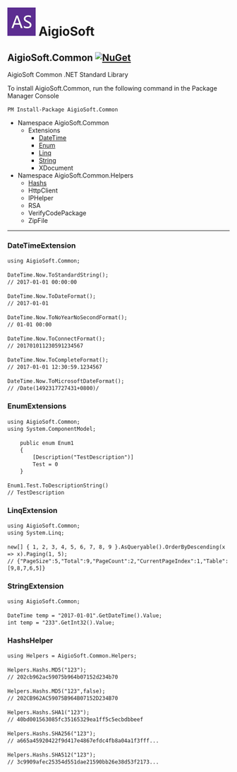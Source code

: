 # ![Logo](logo.png) AigioSoft

## AigioSoft.Common [![NuGet](https://img.shields.io/nuget/v/AigioSoft.Common.svg?label=nuget&style=flat-square)](https://www.nuget.org/packages/AigioSoft.Common/)
AigioSoft Common .NET Standard Library

To install AigioSoft.Common, run the following command in the Package Manager Console
```
PM Install-Package AigioSoft.Common
```

* Namespace AigioSoft.Common
  * Extensions
    * [DateTime](#datetimeextension)
    * [Enum](#enumextensions)
    * [Linq](#linqextension)
    * [String](#stringextension)
    * XDocument
* Namespace AigioSoft.Common.Helpers
  * [Hashs](#hashshelper)
  * HttpClient
  * IPHelper
  * RSA
  * VerifyCodePackage
  * ZipFile

<!--## AigioSoft.Common.Mvc `netstandard1.6`
AigioSoft Common AspNetCore.Mvc .NET Standard Library
#### Namespace
- AigioSoft.Common
- AigioSoft.Common.Helpers-->

___

### <span id="datetimeextension">DateTimeExtension</span>
```
using AigioSoft.Common;

DateTime.Now.ToStandardString();
// 2017-01-01 00:00:00

DateTime.Now.ToDateFormat();
// 2017-01-01

DateTime.Now.ToNoYearNoSecondFormat();
// 01-01 00:00

DateTime.Now.ToConnectFormat();
// 201701011230591234567

DateTime.Now.ToCompleteFormat();
// 2017-01-01 12:30:59.1234567

DateTime.Now.ToMicrosoftDateFormat();
// /Date(1492317727431+0800)/
```

### <span id="enumextensions">EnumExtensions</span>
```
using AigioSoft.Common;
using System.ComponentModel;

    public enum Enum1
    {
        [Description("TestDescription")]
        Test = 0
    }

Enum1.Test.ToDescriptionString()
// TestDescription
```

### <span id="linqextension">LinqExtension</span>
```
using AigioSoft.Common;
using System.Linq;

new[] { 1, 2, 3, 4, 5, 6, 7, 8, 9 }.AsQueryable().OrderByDescending(x => x).Paging(1, 5);
// {"PageSize":5,"Total":9,"PageCount":2,"CurrentPageIndex":1,"Table":[9,8,7,6,5]}
```

### <span id="stringextension">StringExtension</span>
```
using AigioSoft.Common;

DateTime temp = "2017-01-01".GetDateTime().Value;
int temp = "233".GetInt32().Value;
```

### <span id="hashshelper">HashsHelper</span>
```
using Helpers = AigioSoft.Common.Helpers;

Helpers.Hashs.MD5("123");
// 202cb962ac59075b964b07152d234b70

Helpers.Hashs.MD5("123",false);
// 202CB962AC59075B964B07152D234B70

Helpers.Hashs.SHA1("123");
// 40bd001563085fc35165329ea1ff5c5ecbdbbeef

Helpers.Hashs.SHA256("123");
// a665a45920422f9d417e4867efdc4fb8a04a1f3fff...

Helpers.Hashs.SHA512("123");
// 3c9909afec25354d551dae21590bb26e38d53f2173...
```
